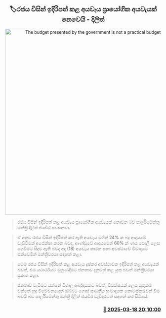 <p align='center'><b><h2 align='center' title='The budget presented by the government is not a practical budget - Dilith'>🏷රජය විසින් ඉදිරිපත් කළ අයවැය ප්‍රායෝගික අයවැයක් නෙවෙයි - දිලිත්</h2></b></p>
<p align='center'><img src='https://helakuru.sgp1.cdn.digitaloceanspaces.com/esana/images/lib/dilith-jayaweera-parliment-new.jpg' width='600' alt='The budget presented by the government is not a practical budget - Dilith'></p>

> රජය විසින් ඉදිරිපත් කළ අයවැය ප්‍රායෝගික අයවැයක් නොවන බව පාර්ලිමේන්තු මන්ත්‍රී දිලිත් ජයවීර පවසනවා.

> ඒ අනුව රජය විසින් ඉදිරිපත් කර ඇති අයවැය මගින් 24% ක බදු ආදායමේ වැඩිවීමක් අපේක්ෂා කරන බවද, ආණ්ඩුවේ ආදායමෙන් 60% ක් ණය පොලී ලෙස ගෙවීමට සිදුව ඇති බවද අද (18) අයවැය කාරක සභා අවස්ථාවේ විවාදයට එක්වෙමින් මන්ත්‍රීවරයා සඳහන් කළා.

> මෙම රජය විසින් ඉදිරිපත් කළ අයවැය දුෂ්කර අවස්ථාවක ඉදිරිපත් කළ අයවැයක් බවත්, එම යථාර්ථයට මුහුණදීමට ජනතාව දැනුවත් කළ යුතු බවත් මන්ත්‍රීවරයා ප්‍රකාශ කළා.

> ජනතාව වැටීමට යන්නේ විශාල අර්බුදයකට බවත්, විපක්ෂයක් ලෙස යුතුකම වන්නේ හුදු විවේචනයෙන් ඔබ්බට ගොස් සාධනීය සංවාදයක කොටස්කරුවන් වීම බවයි බව පාර්ලිමේන්තු මන්ත්‍රී දිලිත් ජයවීර වැඩිදුරටත් සඳහන් කර සිටියේ.



<h3 align='right'><a href='https://www.helakuru.lk/esana/p/108432/'>📅 2025-03-18 20:10:00</a></h3>

